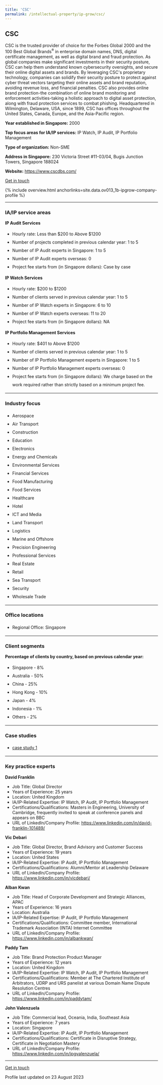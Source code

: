 ```yaml
---
title: 'CSC'
permalink: /intellectual-property/ip-grow/csc/
---
```


## CSC

CSC is the trusted provider of choice for the Forbes Global 2000 and the 100 Best Global Brands<sup>&reg;</sup> in enterprise domain names, DNS, digital certificate management, as well as digital brand and fraud protection. As global companies make significant investments in their security posture, CSC can help them understand known cybersecurity oversights, and secure their online digital assets and brands. By leveraging CSC's proprietary technology, companies can solidify their security posture to protect against cyber threat vectors targeting their online assets and brand reputation, avoiding revenue loss, and financial penalties. CSC also provides online brand protection-the combination of online brand monitoring and enforcement activities-taking a holistic approach to digital asset protection, along with fraud protection services to combat phishing. Headquartered in Wilmington, Delaware, USA, since 1899, CSC has offices throughout the United States, Canada, Europe, and the Asia-Pacific region.

<b>Year established in Singapore:</b> 2000

<b>Top focus areas for IA/IP services:</b> IP Watch, IP Audit, IP Portfolio Management

<b>Type of organization:</b> Non-SME

<b>Address in Singapore:</b> 230 Victoria Street #11-03/04, Bugis Junction Towers, Singapore 188024

<b>Website:</b> <a href='https://www.cscdbs.com/'>https://www.cscdbs.com/</a>

<a class='btn' href='https://form.gov.sg/64e30056ffdaa6001331f510' target='_blank' rel='noopener'>Get in touch</a>

{% include overview.html anchorlinks=site.data.ov013_1b-ipgrow-company-profile %}

---
<a name='ip-related-service-areas'></a>
### IA/IP service areas

**IP Audit Services**

<ul>
<li style='line-height: 27px; margin: 0px 0px !important'>Hourly rate:  Less than $200 to Above $1200</li>
<li style='line-height: 27px; margin: 0px 0px !important'>Number of projects completed in previous calendar year: 1 to 5</li>
<li style='line-height: 27px; margin: 0px 0px !important'>Number of IP Audit experts in Singapore: 1 to 5</li>
<li style='line-height: 27px; margin: 0px 0px !important'>Number of IP Audit experts overseas: 0</li>
<li style='line-height: 27px; margin: 0px 0px !important'>Project fee starts from (in Singapore dollars):  Case by case</li>
</ul>

**IP Watch Services**

<ul>
<li style='line-height: 27px; margin: 0px 0px !important'>Hourly rate:  $200 to $1200</li>
<li style='line-height: 27px; margin: 0px 0px !important'>Number of clients served in previous calendar year: 1 to 5</li>
<li style='line-height: 27px; margin: 0px 0px !important'>Number of IP Watch experts in Singapore: 6 to 10</li>
<li style='line-height: 27px; margin: 0px 0px !important'>Number of IP Watch experts overseas: 11 to 20</li>
<li style='line-height: 27px; margin: 0px 0px !important'>Project fee starts from (in Singapore dollars):  NA</li>
</ul>

**IP Portfolio Management Services**

<ul>
<li style='line-height: 27px; margin: 0px 0px !important'>Hourly rate:  $401 to Above $1200</li>
<li style='line-height: 27px; margin: 0px 0px !important'>Number of clients served in previous calendar year: 1 to 5</li>
<li style='line-height: 27px; margin: 0px 0px !important'>Number of IP Portfolio Management experts in Singapore: 1 to 5</li>
<li style='line-height: 27px; margin: 0px 0px !important'>Number of IP Portfolio Management experts overseas: 0</li>
<li style='line-height: 27px; margin: 0px 0px !important'>Project fee starts from (in Singapore dollars):  We charge based on the work required rather than strictly based on a minimum project fee.</li>
</ul>

---
<a name='industry-focus'></a>
### Industry focus

<ul><li style='line-height: 27px; margin: 0px 0px !important'> Aerospace </li><li style='line-height: 27px; margin: 0px 0px !important'>Air Transport </li><li style='line-height: 27px; margin: 0px 0px !important'>Construction </li><li style='line-height: 27px; margin: 0px 0px !important'>Education </li><li style='line-height: 27px; margin: 0px 0px !important'>Electronics </li><li style='line-height: 27px; margin: 0px 0px !important'>Energy and Chemicals </li><li style='line-height: 27px; margin: 0px 0px !important'>Environmental Services </li><li style='line-height: 27px; margin: 0px 0px !important'>Financial Services </li><li style='line-height: 27px; margin: 0px 0px !important'>Food Manufacturing </li><li style='line-height: 27px; margin: 0px 0px !important'>Food Services </li><li style='line-height: 27px; margin: 0px 0px !important'>Healthcare </li><li style='line-height: 27px; margin: 0px 0px !important'>Hotel </li><li style='line-height: 27px; margin: 0px 0px !important'>ICT and Media </li><li style='line-height: 27px; margin: 0px 0px !important'>Land Transport </li><li style='line-height: 27px; margin: 0px 0px !important'>Logistics </li><li style='line-height: 27px; margin: 0px 0px !important'>Marine and Offshore </li><li style='line-height: 27px; margin: 0px 0px !important'>Precision Engineering </li><li style='line-height: 27px; margin: 0px 0px !important'>Professional Services </li><li style='line-height: 27px; margin: 0px 0px !important'>Real Estate </li><li style='line-height: 27px; margin: 0px 0px !important'>Retail </li><li style='line-height: 27px; margin: 0px 0px !important'>Sea Transport </li><li style='line-height: 27px; margin: 0px 0px !important'>Security </li><li style='line-height: 27px; margin: 0px 0px !important'>Wholesale Trade</li></ul>

---
<a name='office-locations'></a>
### Office locations

<ul><li style='line-height: 27px; margin: 0px 0px !important'> Regional Office: Singapore</li></ul>

---
<a name='client-segments'></a>
### Client segments

**Percentage of clients by country, based on previous calendar year:**

<ul><li style='line-height: 27px; margin: 0px 0px !important'> Singapore - 8%</li><li style='line-height: 27px; margin: 0px 0px !important'>Australia - 50%</li><li style='line-height: 27px; margin: 0px 0px !important'>China - 25%</li><li style='line-height: 27px; margin: 0px 0px !important'>Hong Kong - 10%</li><li style='line-height: 27px; margin: 0px 0px !important'>Japan - 4%</li><li style='line-height: 27px; margin: 0px 0px !important'>Indonesia - 1%</li><li style='line-height: 27px; margin: 0px 0px !important'>Others - 2%</li></ul>

---
<a name='case-studies'></a>
### Case studies

<ul><li style='line-height: 27px; margin: 0px 0px !important'> <a href="https://www.cscdbs.com/en/customers/" target="_blank" rel="noopener">case study 1</a></li></ul>

---
<a name='key-practice-experts'></a>
### Key practice experts

**David Franklin**

- Job Title: Global Director
- Years of Experience:  25 years
- Location: United Kingdom
- IA/IP-Related Expertise: IP Watch, IP Audit, IP Portfolio Management
- Certifications/Qualifications: Masters in Engineering, University of Cambridge, frequently invited to speak at conference panels and appears on BBC
- URL of LinkedIn/Company Profile: <a href="https://www.linkedin.com/in/david-franklin-101489/" target="_blank" rel="noopener">https://www.linkedin.com/in/david-franklin-101489/</a>

**Vic Debari**

- Job Title: Global Director, Brand Advisory and Customer Success
- Years of Experience: 19 years
- Location: United States
- IA/IP-Related Expertise: IP Audit, IP Portfolio Management
- Certifications/Qualifications: Alumni/Mentor at Leadership Delaware
- URL of LinkedIn/Company Profile: <a href="https://www.linkedin.com/in/vicdebari/" target="_blank" rel="noopener">https://www.linkedin.com/in/vicdebari/</a>

**Alban Kwan**

- Job Title: Head of Corporate Development and Strategic Alliances, APAC
- Years of Experience: 16 years
- Location: Australia
- IA/IP-Related Expertise: IP Audit, IP Portfolio Management
- Certifications/Qualifications: Committee member, International Trademark Association (INTA) Internet Committee
- URL of LinkedIn/Company Profile: <a href="https://www.linkedin.com/in/albankwan/" target="_blank" rel="noopener">https://www.linkedin.com/in/albankwan/</a>

**Paddy Tam**

- Job Title: Brand Protection Product Manager
- Years of Experience: 12 years
- Location: United Kingdom
- IA/IP-Related Expertise: IP Watch, IP Audit, IP Portfolio Management
- Certifications/Qualifications: Member at The Chartered Institute of Arbitrators, UDRP and URS panelist at various Domain Name Dispute Resolution Centres
- URL of LinkedIn/Company Profile: <a href="https://www.linkedin.com/in/paddytam/" target="_blank" rel="noopener">https://www.linkedin.com/in/paddytam/</a>

**John Valenzuela**

- Job Title: Commercial lead, Oceania, India, Southeast Asia
- Years of Experience: 7 years
- Location: Singapore
- IA/IP-Related Expertise: IP Audit, IP Portfolio Management
- Certifications/Qualifications: Certificate in Disruptive Strategy, Certificate in Negotiation Mastery
- URL of LinkedIn/Company Profile: <a href="https://www.linkedin.com/in/jpgvalenzuela/" target="_blank" rel="noopener">https://www.linkedin.com/in/jpgvalenzuela/</a>

---
<p>
<a class='btn' href='https://form.gov.sg/64e30056ffdaa6001331f510' target='_blank' rel='noopener'>Get in touch</a>
</p>
Profile last updated on 23 August 2023
